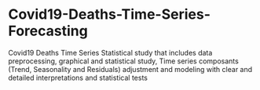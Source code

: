 # Covid19-Deaths-Time-Series-Forecasting
Covid19 Deaths Time Series Statistical study that includes data preprocessing, graphical and statistical study, Time series composants (Trend, Seasonality and Residuals) adjustment and modeling with clear and detailed interpretations and statistical tests
